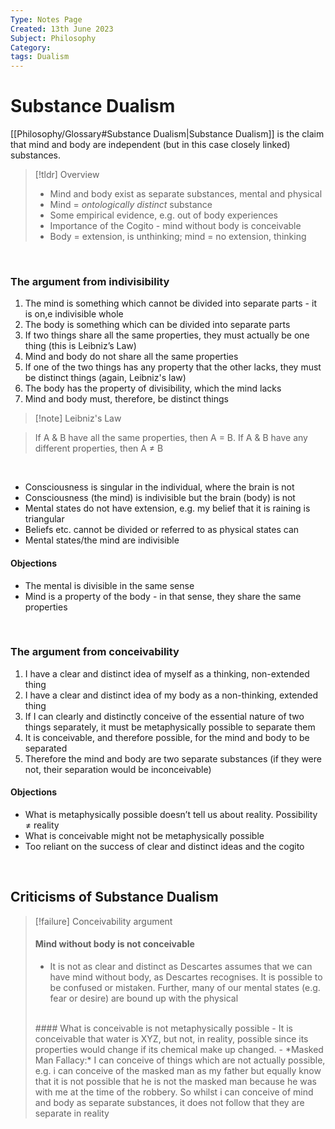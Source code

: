 ```yaml
---
Type: Notes Page
Created: 13th June 2023
Subject: Philosophy
Category:
tags: Dualism
---
```

# Substance Dualism

[[Philosophy/Glossary#Substance Dualism|Substance Dualism]] is the claim that mind and body are independent (but in this case closely linked) substances.

> [!tldr] Overview
> 
> - Mind and body exist as separate substances, mental and physical
> - Mind = *ontologically distinct* substance
> - Some empirical evidence, e.g. out of body experiences
> - Importance of the Cogito - mind without body is conceivable
> - Body = extension, is unthinking; mind = no extension, thinking

<br>

### The argument from indivisibility

1) The mind is something which cannot be divided into separate parts - it is on,e indivisible whole
2) The body is something which can be divided into separate parts
3) If two things share all the same properties, they must actually be one thing (this is Leibniz’s Law)
4) Mind and body do not share all the same properties
5) If one of the two things has any property that the other lacks, they must be distinct things (again, Leibniz's law)
6) The body has the property of divisibility, which the mind lacks
7) Mind and body must, therefore, be distinct things

> [!note] Leibniz's Law

> 
> If A & B have all the same properties, then A = B. If A & B have any different properties, then A ≠ B
<br>

- Consciousness is singular in the individual, where the brain is not
- Consciousness (the mind) is indivisible but the brain (body) is not
- Mental states do not have extension, e.g. my belief that it is raining is triangular
- Beliefs etc. cannot be divided or referred to as physical states can
- Mental states/the mind are indivisible

#### Objections

- The mental is divisible in the same sense
- Mind is a property of the body - in that sense, they share the same properties
<br>

### The argument from conceivability

1) I have a clear and distinct idea of myself as a thinking, non-extended thing
2) I have a clear and distinct idea of my body as a non-thinking, extended thing
3) If I can clearly and distinctly conceive of the essential nature of two things separately, it must be metaphysically possible to separate them
4) It is conceivable, and therefore possible, for the mind and body to be separated
5) Therefore the mind and body are two separate substances (if they were not, their separation would be inconceivable)

#### Objections

- What is metaphysically possible doesn’t tell us about reality. Possibility ≠ reality
- What is conceivable might not be metaphysically possible
- Too reliant on the success of clear and distinct ideas and the cogito

<br>

## Criticisms of Substance Dualism

> [!failure] Conceivability argument
> 
> #### Mind without body is not conceivable
> - It is not as clear and distinct as Descartes assumes that we can have mind without body, as Descartes recognises. It is possible to be confused or mistaken. Further, many of our mental states (e.g. fear or desire) are bound up with the physical
> <br>
> #### What is conceivable is not metaphysically possible
> - It is conceivable that water is XYZ, but not, in reality, possible since its properties would change if its chemical make up changed. 
> - *Masked Man Fallacy:* I can conceive of things which are not actually possible, e.g. i can conceive of the masked man as my father but equally know that it is not possible that he is not the masked man because he was with me at the time of the robbery. So whilst i can conceive of mind and body as separate substances, it does not follow that they are separate in reality
> <br>

